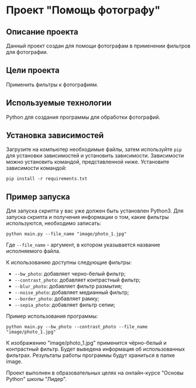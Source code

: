 # Проект "Помощь фотографу"

## Описание проекта
Данный проект создан для помощи фотографам в применении фильтров для фотографии. 

## Цели проекта
Применить фильтры к фотографиям.

## Используемые технологии
Python для создания программы для обработки фотографий.

## Установка зависимостей
Загрузите на компьютер необходимые файлы, затем используйте `pip` для установки зависимостей и установить зависимости. Зависимости можно установить командой, представленной ниже.
Установите зависимости командой:
```
pip install -r requirements.txt
```

## Пример запуска
Для запуска скрипта у вас уже должен быть установлен Python3.
Для запуска скрипта и получения информации о том, какие фильтры используются, необходимо записать:
```
python main.py --file_name "image/photo_1.jpg"
```
Где `--file_name` - аргумент, в котором указывается название исполняемого файла.

К использованию доступны следующие фильтры:
- `--bw_photo`: добавляет черно-белый фильтр;
- `--contrast_photo`: добавляет контрастный фильтр;
- `--blur_photo`: добавляет фильтр размытия;
- `--noise_photo`: добавляет медианный фильтр;
- `--border_photo`: добавляет рамку;
- `--sepia_photo`: добавляет фильтр сепии;

Пример использования программы:
```
python main.py --bw_photo --contrast_photo --file_name "image/photo_1.jpg"
```
К изображению "image/photo_1.jpg" применится чёрно-белый и контрастный фильтр. Будет выведена информация об использованных фильтрах.
Результаты работы программы будут храниться в папке image.

Проект выполнен в образовательных целях на онлайн-курсе "Основы Python" школы "Лидер".
